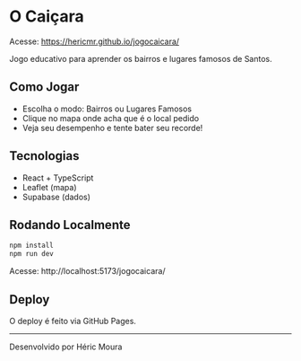 # O Caiçara

Acesse: https://hericmr.github.io/jogocaicara/

Jogo educativo para aprender os bairros e lugares famosos de Santos.

## Como Jogar
- Escolha o modo: Bairros ou Lugares Famosos
- Clique no mapa onde acha que é o local pedido
- Veja seu desempenho e tente bater seu recorde!

## Tecnologias
- React + TypeScript
- Leaflet (mapa)
- Supabase (dados)

## Rodando Localmente
```bash
npm install
npm run dev
```
Acesse: http://localhost:5173/jogocaicara/

## Deploy
O deploy é feito via GitHub Pages.

---
Desenvolvido por Héric Moura
